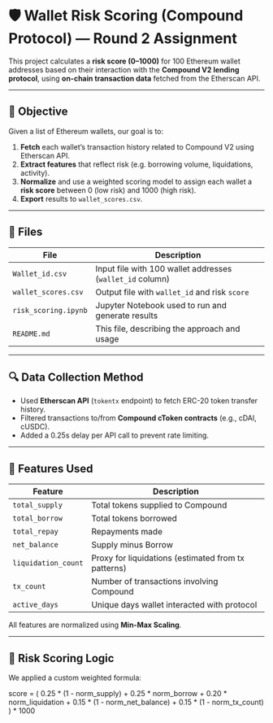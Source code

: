 # 🛡️ Wallet Risk Scoring (Compound Protocol) — Round 2 Assignment

This project calculates a **risk score (0–1000)** for 100 Ethereum wallet addresses based on their interaction with the **Compound V2 lending protocol**, using **on-chain transaction data** fetched from the Etherscan API.

---

## 📌 Objective

Given a list of Ethereum wallets, our goal is to:

1. **Fetch** each wallet’s transaction history related to Compound V2 using Etherscan API.
2. **Extract features** that reflect risk (e.g. borrowing volume, liquidations, activity).
3. **Normalize** and use a weighted scoring model to assign each wallet a **risk score** between 0 (low risk) and 1000 (high risk).
4. **Export** results to `wallet_scores.csv`.

---

## 📂 Files

| File | Description |
|------|-------------|
| `Wallet_id.csv` | Input file with 100 wallet addresses (`wallet_id` column) |
| `wallet_scores.csv` | Output file with `wallet_id` and risk `score` |
| `risk_scoring.ipynb` | Jupyter Notebook used to run and generate results |
| `README.md` | This file, describing the approach and usage |

---

## 🔍 Data Collection Method

- Used **Etherscan API** (`tokentx` endpoint) to fetch ERC-20 token transfer history.
- Filtered transactions to/from **Compound cToken contracts** (e.g., cDAI, cUSDC).
- Added a 0.25s delay per API call to prevent rate limiting.

---

## 🧠 Features Used

| Feature | Description |
|--------|-------------|
| `total_supply` | Total tokens supplied to Compound |
| `total_borrow` | Total tokens borrowed |
| `total_repay` | Repayments made |
| `net_balance` | Supply minus Borrow |
| `liquidation_count` | Proxy for liquidations (estimated from tx patterns) |
| `tx_count` | Number of transactions involving Compound |
| `active_days` | Unique days wallet interacted with protocol |

All features are normalized using **Min-Max Scaling**.

---

## 🧮 Risk Scoring Logic

We applied a custom weighted formula:

score = (
0.25 * (1 - norm_supply) +
0.25 * norm_borrow +
0.20 * norm_liquidation +
0.15 * (1 - norm_net_balance) +
0.15 * (1 - norm_tx_count)
) * 1000

